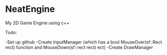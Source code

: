# NeatEngine
My 2D Game Engine using c++

Todo:

-Set up github
-Create InputManager (which has a bool MouseOver(sf::Rect rect) function and MouseDown(sf::rect rect) ect)
-Create DrawManager